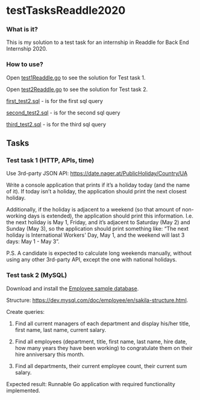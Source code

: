 # testTasksReaddle2020

### What is it?

This is my solution to a test task for an internship in Readdle for Back End Internship 2020.

### How to use?

Open [test1Readdle.go](https://github.com/olden8r/testTasksReaddle2020/blob/master/test1Readdle.go) to see the solution for Test task 1.


Open [test2Readdle.go](https://github.com/olden8r/testTasksReaddle2020/blob/master/test2Readdle.go) to see the solution for Test task 2.

   [first_test2.sql](https://github.com/olden8r/testTasksReaddle2020/blob/master/first_test2.sql) - is for the first sql query

   [second_test2.sql](https://github.com/olden8r/testTasksReaddle2020/blob/master/second_test2.sql) - is for the second sql query

   [third_test2.sql](https://github.com/olden8r/testTasksReaddle2020/blob/master/third_test2.sql) - is for the third sql query

## Tasks

### Test task 1 (HTTP, APIs, time)

Use 3rd-party JSON API: https://date.nager.at/PublicHoliday/Country/UA

Write a console application that prints if it’s a holiday today (and the name of it). If today isn’t a holiday, the application should print the next closest holiday. 

Additionally, if the holiday is adjacent to a weekend (so that amount of non-working days is extended), the application should print this information. I.e. the next holiday is May 1, Friday, and it’s adjacent to Saturday (May 2) and Sunday (May 3), so the application should print something like: “The next holiday is International Workers' Day, May 1, and the weekend will last 3 days: May 1 - May 3”.

P.S. A candidate is expected to calculate long weekends manually, without using any other 3rd-party API, except the one with national holidays.



### Test task 2 (MySQL)

Download and install the [Employee sample database](https://dev.mysql.com/doc/employee/en/employees-installation.html).

Structure: https://dev.mysql.com/doc/employee/en/sakila-structure.html.

Create queries:

  1. Find all current managers of each department and display his/her title, first name, last name, current salary.

  2. Find all employees (department, title, first name, last name, hire date, how many years they have been working) to congratulate them on their hire anniversary this month.

  3. Find all departments, their current employee count, their current sum salary.

Expected result:
Runnable Go application with required functionality implemented.
